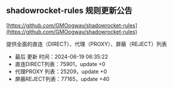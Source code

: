 ## shadowrocket-rules 规则更新公告

[https://github.com/GMOogway/shadowrocket-rules](https://github.com/GMOogway/shadowrocket-rules)

提供全面的直连（DIRECT）、代理（PROXY）、屏蔽（REJECT）列表
- 最后 更新 时间：2024-06-19 06:35:22
- 直连DIRECT列表：75901，update +0
- 代理PROXY 列表：25209，update +0
- 屏蔽REJECT列表：77165，update +40